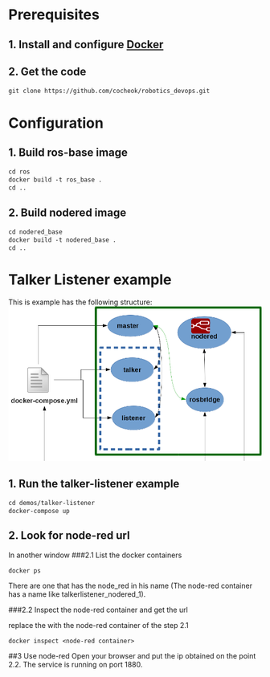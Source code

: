 # Prerequisites

## 1. Install and configure [Docker](https://docs.docker.com/engine/installation/)
## 2. Get the code
```
git clone https://github.com/cocheok/robotics_devops.git
```

# Configuration
## 1. Build ros-base image
```
cd ros
docker build -t ros_base .
cd ..
```

## 2. Build nodered image
```
cd nodered_base
docker build -t nodered_base .
cd ..
```

# Talker Listener example

This is example has the following structure:
![Talker-Listener Structure](images/talker-listener.png)

## 1. Run the talker-listener example
```
cd demos/talker-listener
docker-compose up            
```
## 2. Look for node-red url
In another window 
###2.1 List the docker containers             
```
docker ps
```
There are one that has the node_red in his name (The node-red container has a name like talkerlistener_nodered_1).

###2.2 Inspect the node-red container and get the url

replace the <node-red container> with the node-red container of the step 2.1 
```
docker inspect <node-red container>
```
##3 Use node-red
Open your browser and put the ip obtained on the point 2.2. The service is running on port 1880.




